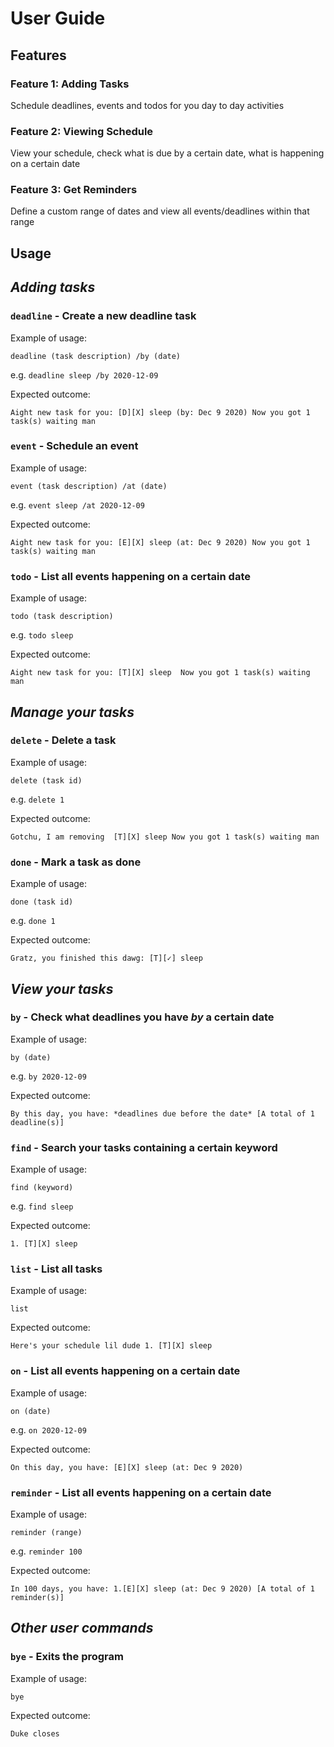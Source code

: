 # User Guide

## Features 

### **Feature 1:** Adding Tasks
Schedule deadlines, events and todos for you day to day activities

### **Feature 2:** Viewing Schedule
View your schedule, check what is due by a certain date, what is happening on a certain date

### **Feature 3:** Get Reminders
Define a custom range of dates and view all events/deadlines within that range

## Usage
## *Adding tasks*
### `deadline` - Create a new deadline task


Example of usage: 

`deadline (task description) /by (date)`

e.g. `deadline sleep /by 2020-12-09`

Expected outcome:

`Aight new task for you:
[D][X] sleep (by: Dec 9 2020)
Now you got 1 task(s) waiting man`

### `event` - Schedule an event


Example of usage: 

`event (task description) /at (date)`

e.g. `event sleep /at 2020-12-09`

Expected outcome:

`Aight new task for you:
[E][X] sleep (at: Dec 9 2020)
Now you got 1 task(s) waiting man`

### `todo` - List all events happening on a certain date


Example of usage: 

`todo (task description)`

e.g. `todo sleep`

Expected outcome:

`Aight new task for you:
 [T][X] sleep 
 Now you got 1 task(s) waiting man`
 
 

## *Manage your tasks*


### `delete` - Delete a task


Example of usage: 

`delete (task id)`

e.g. `delete 1`

Expected outcome:

`Gotchu, I am removing 
[T][X] sleep
Now you got 1 task(s) waiting man`

### `done` - Mark a task as done


Example of usage: 

`done (task id)`

e.g. `done 1`

Expected outcome:

`Gratz, you finished this dawg:
[T][✓] sleep`

## *View your tasks*

### `by` - Check what deadlines you have *by* a certain date


Example of usage: 

`by (date)`

e.g. `by 2020-12-09`

Expected outcome:

`By this day, you have:
*deadlines due before the date*
[A total of 1 deadline(s)]`

### `find` - Search your tasks containing a certain keyword


Example of usage: 

`find (keyword)`

e.g. `find sleep`

Expected outcome:

`1. [T][X] sleep`

### `list` - List all tasks


Example of usage: 

`list`

Expected outcome:

`Here's your schedule lil dude 1. [T][X] sleep`

### `on` - List all events happening on a certain date


Example of usage: 

`on (date)`

e.g. `on 2020-12-09`

Expected outcome:

`On this day, you have: [E][X] sleep (at: Dec 9 2020)`

### `reminder` - List all events happening on a certain date


Example of usage: 

`reminder (range)`

e.g. `reminder 100`

Expected outcome:

`In 100 days, you have: 1.[E][X] sleep (at: Dec 9 2020) [A total of 1 reminder(s)]`

## *Other user commands*

### `bye` - Exits the program


Example of usage: 

`bye`

Expected outcome:

`Duke closes`








